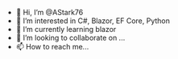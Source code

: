 - 👋 Hi, I’m @AStark76
- 👀 I’m interested in C#, Blazor, EF Core, Python
- 🌱 I’m currently learning blazor
- 💞️ I’m looking to collaborate on ...
- 📫 How to reach me...
<!---
AStark76/AStark76 is a ✨ special ✨ repository because its `README.md` (this file) appears on your GitHub profile.
You can click the Preview link to take a look at your changes.
--->
